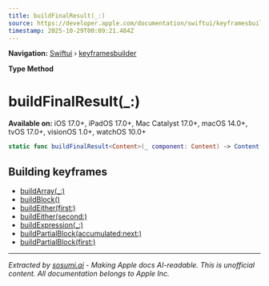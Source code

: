 ```yaml
---
title: buildFinalResult(_:)
source: https://developer.apple.com/documentation/swiftui/keyframesbuilder/buildfinalresult(_:)
timestamp: 2025-10-29T00:09:21.484Z
---
```


**Navigation:** [Swiftui](/documentation/swiftui) › [keyframesbuilder](/documentation/swiftui/keyframesbuilder)

**Type Method**

# buildFinalResult(_:)

**Available on:** iOS 17.0+, iPadOS 17.0+, Mac Catalyst 17.0+, macOS 14.0+, tvOS 17.0+, visionOS 1.0+, watchOS 10.0+

```swift
static func buildFinalResult<Content>(_ component: Content) -> Content where Value == Content.Value, Content : Keyframes
```

## Building keyframes

- [buildArray(_:)](/documentation/swiftui/keyframesbuilder/buildarray(_:))
- [buildBlock()](/documentation/swiftui/keyframesbuilder/buildblock())
- [buildEither(first:)](/documentation/swiftui/keyframesbuilder/buildeither(first:))
- [buildEither(second:)](/documentation/swiftui/keyframesbuilder/buildeither(second:))
- [buildExpression(_:)](/documentation/swiftui/keyframesbuilder/buildexpression(_:))
- [buildPartialBlock(accumulated:next:)](/documentation/swiftui/keyframesbuilder/buildpartialblock(accumulated:next:))
- [buildPartialBlock(first:)](/documentation/swiftui/keyframesbuilder/buildpartialblock(first:))

---

*Extracted by [sosumi.ai](https://sosumi.ai) - Making Apple docs AI-readable.*
*This is unofficial content. All documentation belongs to Apple Inc.*

